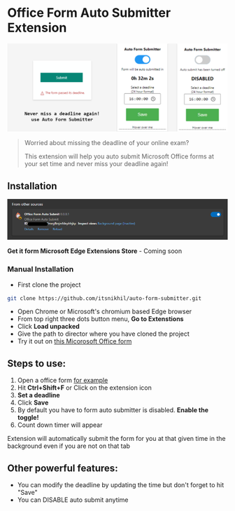 # Office Form Auto Submitter Extension

![Form Auto Submitter banner](promo.png)

> Worried about missing the deadline of your online exam? 
>
> This extension will help you auto submit Microsoft Office forms at your set time and never miss your deadline again!

## Installation

![Installed extension](installed.png)

**Get it form Microsoft Edge Extensions Store** - Coming soon

### Manual Installation
* First clone the project
```bash
git clone https://github.com/itsnikhil/auto-form-submitter.git
```
* Open Chrome or Microsoft's chromium based Edge browser
* From top right three dots button menu, **Go to Extenstions**
* Click **Load unpacked**
* Give the path to director where you have cloned the project
* Try it out on [this Micorosoft Office form](https://forms.office.com/Pages/ResponsePage.aspx?id=DQSIkWdsW0yxEjajBLZtrQAAAAAAAAAAAANAAdCUielUNDlXQ09NUkJBTU5QT0IxR1lWNUZKTk1VNy4u)

## Steps to use:

1. Open a office form [for example](https://forms.office.com/Pages/ResponsePage.aspx?id=DQSIkWdsW0yxEjajBLZtrQAAAAAAAAAAAANAAdCUielUNDlXQ09NUkJBTU5QT0IxR1lWNUZKTk1VNy4u)
2. Hit **Ctrl+Shift+F** or Click on the extension icon 
3. **Set a deadline**
4. Click **Save**
5. By default you have to form auto submitter is disabled. **Enable the toggle!**
6. Count down timer will appear

Extension will automatically submit the form for you at that given time in the background even if you are not on that tab

## Other powerful features:
- You can modify the deadline by updating the time but don't forget to hit "Save"
- You can DISABLE auto submit anytime